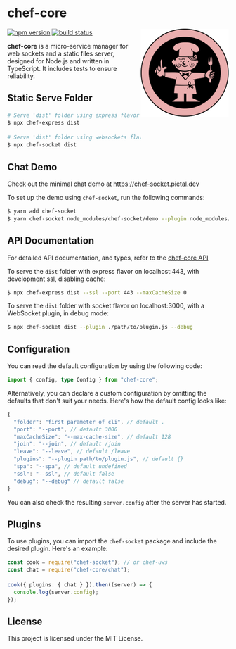 # chef-core

<img style="max-width: 100%; float: right;" src="https://raw.githubusercontent.com/chef-js/core/main/chef.svg" alt="kisscc0" width="200" height="200" />

[<img src="https://img.shields.io/npm/v/chef-core?style=for-the-badge&color=success" alt="npm version" />](https://www.npmjs.com/package/chef-core?activeTab=versions)
[<img src="https://img.shields.io/circleci/build/github/chef-js/core/main?style=for-the-badge" alt="build status" />](https://app.circleci.com/pipelines/github/chef-js/core)

**chef-core** is a micro-service manager for web sockets and a static files server, designed for Node.js and written in TypeScript. It includes tests to ensure reliability.

## Static Serve Folder

```bash
# Serve 'dist' folder using express flavor on localhost:3000
$ npx chef-express dist

# Serve 'dist' folder using websockets flavor on localhost:3000
$ npx chef-socket dist
```

## Chat Demo

Check out the minimal chat demo at https://chef-socket.pietal.dev

To set up the demo using `chef-socket`, run the following commands:

```bash
$ yarn add chef-socket
$ yarn chef-socket node_modules/chef-socket/demo --plugin node_modules/chef-core/chat.js
```

## API Documentation

For detailed API documentation, and types, refer to the [chef-core API](https://chef-js.github.io/core/)

To serve the `dist` folder with express flavor on localhost:443, with development ssl, disabling cache:

```bash
$ npx chef-express dist --ssl --port 443 --maxCacheSize 0
```

To serve the `dist` folder with socket flavor on localhost:3000, with a WebSocket plugin, in debug mode:

```bash
$ npx chef-socket dist --plugin ./path/to/plugin.js --debug
```

## Configuration

You can read the default configuration by using the following code:

```ts
import { config, type Config } from "chef-core";
```

Alternatively, you can declare a custom configuration by omitting the defaults that don't suit your needs. Here's how the default config looks like:

```js
{
  "folder": "first parameter of cli", // default .
  "port": "--port", // default 3000
  "maxCacheSize": "--max-cache-size", // default 128
  "join": "--join", // default /join
  "leave": "--leave", // default /leave
  "plugins": "--plugin path/to/plugin.js", // default {}
  "spa": "--spa", // default undefined
  "ssl": "--ssl", // default false
  "debug": "--debug" // default false
}
```

You can also check the resulting `server.config` after the server has started.

## Plugins

To use plugins, you can import the `chef-socket` package and include the desired plugin. Here's an example:

```ts
const cook = require("chef-socket"); // or chef-uws
const chat = require("chef-core/chat");

cook({ plugins: { chat } }).then((server) => {
  console.log(server.config);
});
```

## License

This project is licensed under the MIT License.
